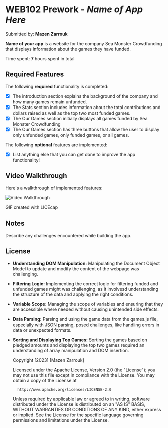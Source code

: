# WEB102 Prework - *Name of App Here*

Submitted by: **Mazen Zarrouk**

**Name of your app** is a website for the company Sea Monster Crowdfunding that displays information about the games they have funded.

Time spent: **7** hours spent in total

## Required Features

The following **required** functionality is completed:

* [x] The introduction section explains the background of the company and how many games remain unfunded.
* [x] The Stats section includes information about the total contributions and dollars raised as well as the top two most funded games.
* [x] The Our Games section initially displays all games funded by Sea Monster Crowdfunding
* [x] The Our Games section has three buttons that allow the user to display only unfunded games, only funded games, or all games.

The following **optional** features are implemented:

* [x] List anything else that you can get done to improve the app functionality!

## Video Walkthrough

Here's a walkthrough of implemented features:

<img src='https://github.com/Mazen-Z/prework/blob/main/Preview.gif' title='Video Walkthrough' width='' alt='Video Walkthrough' />

<!-- Replace this with whatever GIF tool you used! -->
GIF created with LICEcap  
<!-- Recommended tools:
[Kap](https://getkap.co/) for macOS
[ScreenToGif](https://www.screentogif.com/) for Windows
[peek](https://github.com/phw/peek) for Linux. -->

## Notes

Describe any challenges encountered while building the app.

## License
* **Understanding DOM Manipulation:** Manipulating the Document Object Model to update and modify the content of the webpage was challenging.

* **Filtering Logic:** Implementing the correct logic for filtering funded and unfunded games might was challenging, as it involvesd understanding the structure of the data and applying the right conditions.

* **Variable Scope:** Managing the scope of variables and ensuring that they are accessible where needed without causing unintended side effects.

* **Data Parsing:** Parsing and using the game data from the games.js file, especially with JSON parsing, posed challenges, like handling errors in data or unexpected formats.

* **Sorting and Displaying Top Games:** Sorting the games based on pledged amounts and displaying the top two games required an understanding of array manipulation and DOM insertion.
  
    Copyright [2023] [Mazen Zarrouk]

    Licensed under the Apache License, Version 2.0 (the "License");
    you may not use this file except in compliance with the License.
    You may obtain a copy of the License at

        http://www.apache.org/licenses/LICENSE-2.0

    Unless required by applicable law or agreed to in writing, software
    distributed under the License is distributed on an "AS IS" BASIS,
    WITHOUT WARRANTIES OR CONDITIONS OF ANY KIND, either express or implied.
    See the License for the specific language governing permissions and
    limitations under the License.
